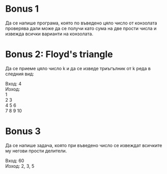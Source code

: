# Bonus 1
Да се напише програма, която по въведено цяло число от конзолата проверява дали може да се получи като сума на две прости числа и извежда всички варианти на конзолата.

# Bonus 2: Floyd's triangle
Да се приеме цяло число k и да се изведе триъгълник от k
реда в следния вид:  

Вход: 4  
Изход:  
1  
2 3  
4 5 6  
7 8 9 10  

# Bonus 3
Да се напише задача, която при въведено число се извеждат всичките му негови прости делители.

Вход: 60  
Изход: 2, 3, 5
